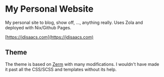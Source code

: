 # My Personal Website

My personal site to blog, show off, ..., anything really. Uses Zola and deployed with Nix/Github Pages. 

[https://jdisaacs.com](https://jdisaacs.com)

## Theme

The theme is based on [Zerm](https://github.com/ejmg/zerm) with many modifications. I wouldn't have made it past all the CSS/SCSS and templates without its help.

